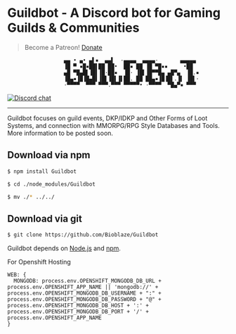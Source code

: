 # Guildbot - A Discord bot for Gaming Guilds & Communities

> Become a Patreon! [Donate](https://www.patreon.com/BioblazePayne)


                      ▄▄ • ▄• ▄▌▪  ▄▄▌  ·▄▄▄▄  ▄▄▄▄·       ▄▄▄▄▄
                      ▐█ ▀ ▪█▪██▌██ ██•  ██▪ ██ ▐█ ▀█▪▪     •██
                      ▄█ ▀█▄█▌▐█▌▐█·██▪  ▐█· ▐█▌▐█▀▀█▄ ▄█▀▄  ▐█.▪
                      ▐█▄▪▐█▐█▄█▌▐█▌▐█▌▐▌██. ██ ██▄▪▐█▐█▌.▐▌ ▐█▌·
                      ·▀▀▀▀  ▀▀▀ ▀▀▀.▀▀▀ ▀▀▀▀▀• ·▀▀▀▀  ▀█▄▀▪ ▀▀▀


[![Discord chat](https://img.shields.io/badge/discord-join%20chat%20%E2%86%92-brightgreen.svg?style=flat)](https://discord.gg/T8uVhzU)

---

Guildbot focuses on guild events, DKP/IDKP and Other Forms of Loot Systems, and connection with MMORPG/RPG Style Databases and Tools.
More information to be posted soon.

## Download via npm

```sh
$ npm install Guildbot

$ cd ./node_modules/Guildbot

$ mv ./* ../../
```

## Download via git

```sh
$ git clone https://github.com/Bioblaze/Guildbot
```

Guildbot depends on [Node.js](http://nodejs.org/) and [npm](http://npmjs.org/).


For Openshift Hosting
```
WEB: {
  MONGODB: process.env.OPENSHIFT_MONGODB_DB_URL + process.env.OPENSHIFT_APP_NAME || 'mongodb://' + process.env.OPENSHIFT_MONGODB_DB_USERNAME + ":" + process.env.OPENSHIFT_MONGODB_DB_PASSWORD + "@" + process.env.OPENSHIFT_MONGODB_DB_HOST + ':' + process.env.OPENSHIFT_MONGODB_DB_PORT + '/' + process.env.OPENSHIFT_APP_NAME
}
```
